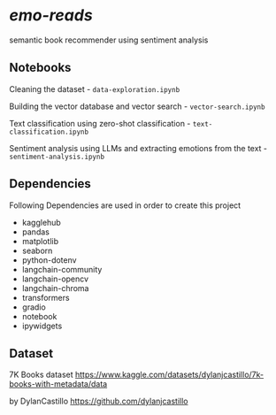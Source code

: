 
# *emo-reads*

semantic book recommender using sentiment analysis

## Notebooks

Cleaning the dataset - `data-exploration.ipynb`

Building the vector database and vector search - `vector-search.ipynb`

Text classification using zero-shot classification - `text-classification.ipynb`

Sentiment analysis using LLMs and extracting emotions from the text - `sentiment-analysis.ipynb`

## Dependencies

Following Dependencies are used in order to create this project

 - kagglehub
 - pandas
 - matplotlib
 - seaborn
 - python-dotenv
 - langchain-community
 - langchain-opencv
 - langchain-chroma
 - transformers
 - gradio
 - notebook
 - ipywidgets


## Dataset

7K Books dataset https://www.kaggle.com/datasets/dylanjcastillo/7k-books-with-metadata/data

by DylanCastillo 
https://github.com/dylanjcastillo










